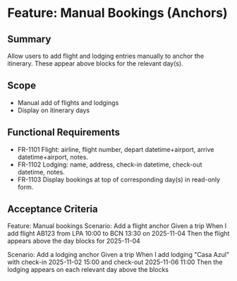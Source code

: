 # Feature: Manual Bookings (Anchors)

## Summary
Allow users to add flight and lodging entries manually to anchor the itinerary. These appear above blocks for the relevant day(s).

## Scope
- Manual add of flights and lodgings
- Display on itinerary days

## Functional Requirements
- FR-1101 Flight: airline, flight number, depart datetime+airport, arrive datetime+airport, notes.
- FR-1102 Lodging: name, address, check-in datetime, check-out datetime, notes.
- FR-1103 Display bookings at top of corresponding day(s) in read-only form.

## Acceptance Criteria
Feature: Manual bookings
  Scenario: Add a flight anchor
    Given a trip
    When I add flight AB123 from LPA 10:00 to BCN 13:30 on 2025-11-04
    Then the flight appears above the day blocks for 2025-11-04

  Scenario: Add a lodging anchor
    Given a trip
    When I add lodging "Casa Azul" with check-in 2025-11-02 15:00 and check-out 2025-11-06 11:00
    Then the lodging appears on each relevant day above the blocks
